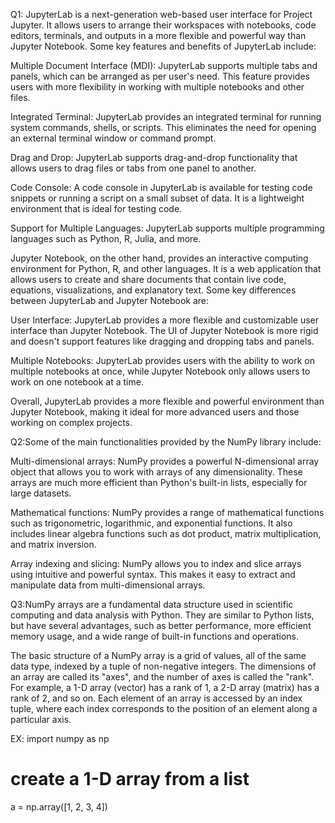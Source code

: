 Q1: JupyterLab is a next-generation web-based user interface for Project Jupyter. It allows users to arrange their workspaces with notebooks, code editors, terminals, and outputs in a more flexible and powerful way than Jupyter Notebook. Some key features and benefits of JupyterLab include:

Multiple Document Interface (MDI): JupyterLab supports multiple tabs and panels, which can be arranged as per user's need. This feature provides users with more flexibility in working with multiple notebooks and other files.

Integrated Terminal: JupyterLab provides an integrated terminal for running system commands, shells, or scripts. This eliminates the need for opening an external terminal window or command prompt.

Drag and Drop: JupyterLab supports drag-and-drop functionality that allows users to drag files or tabs from one panel to another.

Code Console: A code console in JupyterLab is available for testing code snippets or running a script on a small subset of data. It is a lightweight environment that is ideal for testing code.


Support for Multiple Languages: JupyterLab supports multiple programming languages such as Python, R, Julia, and more.

Jupyter Notebook, on the other hand, provides an interactive computing environment for Python, R, and other languages. It is a web application that allows users to create and share documents that contain live code, equations, visualizations, and explanatory text. Some key differences between JupyterLab and Jupyter Notebook are:

User Interface: JupyterLab provides a more flexible and customizable user interface than Jupyter Notebook. The UI of Jupyter Notebook is more rigid and doesn't support features like dragging and dropping tabs and panels.


Multiple Notebooks: JupyterLab provides users with the ability to work on multiple notebooks at once, while Jupyter Notebook only allows users to work on one notebook at a time.

Overall, JupyterLab provides a more flexible and powerful environment than Jupyter Notebook, making it ideal for more advanced users and those working on complex projects.

Q2:Some of the main functionalities provided by the NumPy library include:

Multi-dimensional arrays: NumPy provides a powerful N-dimensional array object that allows you to work with arrays of any dimensionality. These arrays are much more efficient than Python's built-in lists, especially for large datasets.

Mathematical functions: NumPy provides a range of mathematical functions such as trigonometric, logarithmic, and exponential functions. It also includes linear algebra functions such as dot product, matrix multiplication, and matrix inversion.

Array indexing and slicing: NumPy allows you to index and slice arrays using intuitive and powerful syntax. This makes it easy to extract and manipulate data from multi-dimensional arrays.

Q3:NumPy arrays are a fundamental data structure used in scientific computing and data analysis with Python. They are similar to Python lists, but have several advantages, such as better performance, more efficient memory usage, and a wide range of built-in functions and operations.

The basic structure of a NumPy array is a grid of values, all of the same data type, indexed by a tuple of non-negative integers. The dimensions of an array are called its "axes", and the number of axes is called the "rank". For example, a 1-D array (vector) has a rank of 1, a 2-D array (matrix) has a rank of 2, and so on. Each element of an array is accessed by an index tuple, where each index corresponds to the position of an element along a particular axis.


EX: import numpy as np

# create a 1-D array from a list
a = np.array([1, 2, 3, 4])




